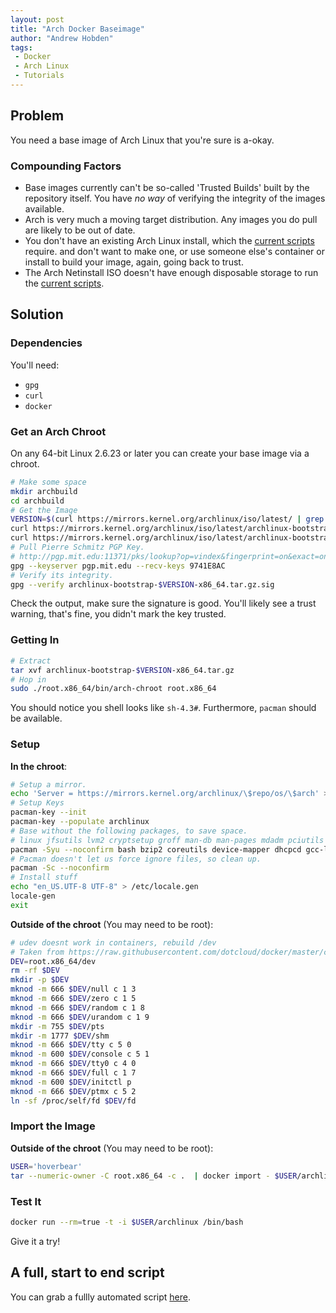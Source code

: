 ```yaml
---
layout: post
title: "Arch Docker Baseimage"
author: "Andrew Hobden"
tags:
 - Docker
 - Arch Linux
 - Tutorials
---
```


## Problem ##
You need a base image of Arch Linux that you're sure is a-okay.

### Compounding Factors ###

* Base images currently can't be so-called 'Trusted Builds' built by the repository itself. You have *no way* of verifying the integrity of the images available.
* Arch is very much a moving target distribution. Any images you do pull are likely to be out of date.
* You don't have an existing Arch Linux install, which the [current scripts](https://github.com/dotcloud/docker/blob/master/contrib/mkimage-arch.sh) require. and don't want to make one, or use someone else's container or install to build your image, again, going back to trust.
* The Arch Netinstall ISO doesn't have enough disposable storage to run the [current scripts](https://github.com/dotcloud/docker/blob/master/contrib/mkimage-arch.sh).

## Solution ##

### Dependencies ###
You'll need:

* `gpg`
* `curl`
* `docker`

### Get an Arch Chroot ###
On any 64-bit Linux 2.6.23 or later you can create your base image via a chroot.

```bash
# Make some space
mkdir archbuild
cd archbuild
# Get the Image
VERSION=$(curl https://mirrors.kernel.org/archlinux/iso/latest/ | grep -Poh '(?<=archlinux-bootstrap-)\d*\.\d*\.\d*(?=\-x86_64)' | head -n 1)
curl https://mirrors.kernel.org/archlinux/iso/latest/archlinux-bootstrap-$VERSION-x86_64.tar.gz > archlinux-bootstrap-$VERSION-x86_64.tar.gz
curl https://mirrors.kernel.org/archlinux/iso/latest/archlinux-bootstrap-$VERSION-x86_64.tar.gz.sig > archlinux-bootstrap-$VERSION-x86_64.tar.gz.sig
# Pull Pierre Schmitz PGP Key.
# http://pgp.mit.edu:11371/pks/lookup?op=vindex&fingerprint=on&exact=on&search=0x4AA4767BBC9C4B1D18AE28B77F2D434B9741E8AC
gpg --keyserver pgp.mit.edu --recv-keys 9741E8AC
# Verify its integrity.
gpg --verify archlinux-bootstrap-$VERSION-x86_64.tar.gz.sig
```
Check the output, make sure the signature is good. You'll likely see a trust warning, that's fine, you didn't mark the key trusted.

### Getting In ###

```bash
# Extract
tar xvf archlinux-bootstrap-$VERSION-x86_64.tar.gz
# Hop in
sudo ./root.x86_64/bin/arch-chroot root.x86_64
```
You should notice you shell looks like `sh-4.3#`. Furthermore, `pacman` should be available.

### Setup ###
**In the chroot**:

```bash
# Setup a mirror.
echo 'Server = https://mirrors.kernel.org/archlinux/\$repo/os/\$arch' > /etc/pacman.d/mirrorlist
# Setup Keys
pacman-key --init
pacman-key --populate archlinux
# Base without the following packages, to save space.
# linux jfsutils lvm2 cryptsetup groff man-db man-pages mdadm pciutils pcmciautils reiserfsprogs s-nail xfsprogs vi
pacman -Syu --noconfirm bash bzip2 coreutils device-mapper dhcpcd gcc-libs gettext glibc grep gzip inetutils iproute2 iputils less libutil-linux licenses logrotate psmisc sed shadow sysfsutils systemd-sysvcompat tar texinfo usbutils util-linux which
# Pacman doesn't let us force ignore files, so clean up.
pacman -Sc --noconfirm
# Install stuff
echo "en_US.UTF-8 UTF-8" > /etc/locale.gen
locale-gen
exit
```
**Outside of the chroot** (You may need to be root):

```bash
# udev doesnt work in containers, rebuild /dev
# Taken from https://raw.githubusercontent.com/dotcloud/docker/master/contrib/mkimage-arch.sh
DEV=root.x86_64/dev
rm -rf $DEV
mkdir -p $DEV
mknod -m 666 $DEV/null c 1 3
mknod -m 666 $DEV/zero c 1 5
mknod -m 666 $DEV/random c 1 8
mknod -m 666 $DEV/urandom c 1 9
mkdir -m 755 $DEV/pts
mkdir -m 1777 $DEV/shm
mknod -m 666 $DEV/tty c 5 0
mknod -m 600 $DEV/console c 5 1
mknod -m 666 $DEV/tty0 c 4 0
mknod -m 666 $DEV/full c 1 7
mknod -m 600 $DEV/initctl p
mknod -m 666 $DEV/ptmx c 5 2
ln -sf /proc/self/fd $DEV/fd
```

### Import the Image ###
**Outside of the chroot** (You may need to be root):

```bash
USER='hoverbear'
tar --numeric-owner -C root.x86_64 -c .  | docker import - $USER/archlinux
```

### Test It ###
```bash
docker run --rm=true -t -i $USER/archlinux /bin/bash
```
Give it a try!


## A full, start to end script ##
You can grab a fullly automated script [here](https://github.com/Hoverbear/docker-archlinux).
